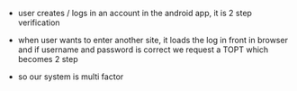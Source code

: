 - user creates / logs in an account in the android app, it is 2 step verification
- when user wants to enter another site, it loads the log in front in browser and if username and password is correct we request a TOPT
which becomes 2 step



- so our system is multi factor